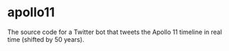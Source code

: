 # apollo11

The source code for a Twitter bot that tweets the Apollo 11 timeline in real time (shifted by 50 years).
